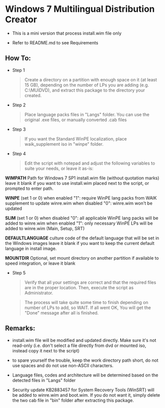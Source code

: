 # Windows 7 Multilingual Distribution Creator

* This is a mini version that process install.wim file only

* Refer to README.md to see Requirements

## How To:

* Step 1
	> Create a directory on a partition with enough space on it (at least 15 GB), depending on the number of LPs you are adding (e.g. C:\MUIDVD), and extract this package to the directory your created.

* Step 2
	> Place language packs files in "Langs" folder. You can use the original .exe files, or manually converted .cab files

* Step 3
	> If you want the Standard WinPE localization, place waik_supplement iso in "winpe" folder. 

* Step 4
	> Edit the script with notepad and adjust the following variables to suite your needs, or leave it as-is:

**WIMPATH**
Path for Windows 7 SP1 install.wim file (without quotation marks)
leave it blank if you want to use install.wim placed next to the script, or prompted to enter path.

**WINPE** (set 1 or 0)
when enabled "1":
require WinPE lang packs from WAIK supplement to update winre.wim
when disabled "0":
winre.wim won't be updated

**SLIM** (set 1 or 0)
when disabled "0":
all applicable WinPE lang packs will be added to winre.wim
when enabled "1":
only necessary WinPE LPs will be added to winre.wim (Main, Setup, SRT)

**DEFAULTLANGUAGE**
culture code of the default language that will be set in the Windows images
leave it blank if you want to keep the current default language in install image.

**MOUNTDIR**
Optional, set mount directory on another partition if available to speed integration, or leave it blank

* Step 5
	> Verify that all your settings are correct and that the required files are in the proper location. Then, execute the script as Administrator.

	> The process will take quite some time to finish depending on number of LPs to add, so WAIT. If all went OK, You will get the "Done" message after all is finished.

## Remarks:

* install.wim file will be modified and updated directly. Make sure it's not read-only (i.e. don't select a file directly from dvd or mounted iso, instead copy it next to the script)

* to spare yourself the trouble, keep the work directory path short, do not use spaces and do not use non-ASCII characters. 

* Language files, codes and architecture will be determined based on the detected files in "Langs" folder

* Security update KB2883457 for System Recovery Tools (WinSRT) will be added to winre.wim and boot.wim. If you do not want it, simply delete the two cab file in "bin" folder after extracting this package.
